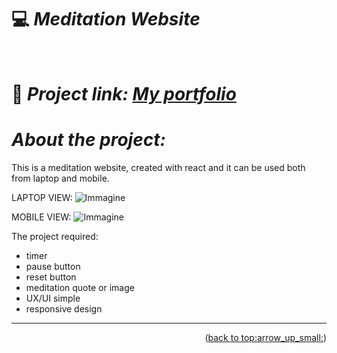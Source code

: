 # :computer: *Meditation Website*

<div id="top"></div>
<br />
<div align="center">
  </a>
  <p align="center">
  </p>
</div>

# :link: *Project link: [My portfolio](https://ila1997.github.io/meditation-website/)*

# *About the project:*
This is a meditation website, created with react and it can be used both from laptop and mobile.

LAPTOP VIEW:
![Immagine](https://i.ibb.co/PCNcqxr/Screenshot-7.png)

MOBILE VIEW:
![Immagine](https://i.ibb.co/sF3bqXk/Screenshot-20230930-150204.jpg)

The project required:

- timer
- pause button
- reset button
- meditation quote or image
- UX/UI simple
- responsive design

______
<p align="right">(<a href="#top">back to top:arrow_up_small:</a>)</p> 